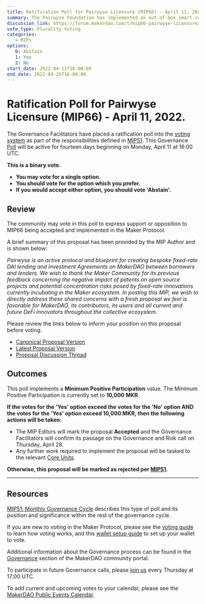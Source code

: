 ```yaml
---
title: Ratification Poll for Pairwyse Licensure (MIP66) - April 11, 2022.
summary: The Pairwyse Foundation has implemented an out-of-box smart contract solution and deployed software products for provisioning fixed-rate DAI loans of arbitrary term-length via the Pairwyse protocol built atop Maker’s credit and deposit facilities.
discussion_link: https://forum.makerdao.com/t/mip66-pairwyse-licensure/13554
vote_type: Plurality Voting
categories:
   - MIPs
options:
   0: Abstain
   1: Yes
   2: No
start_date: 2022-04-11T16:00:00
end_date: 2022-04-25T16:00:00
---
```

# Ratification Poll for Pairwyse Licensure (MIP66) - April 11, 2022.

The Governance Facilitators have placed a ratification poll into the [voting system](https://vote.makerdao.com/polling) as part of the responsibilities defined in [MIP51](https://mips.makerdao.com/mips/details/MIP51). This Governance [Poll](https://community-development.makerdao.com/en/learn/governance/on-chain-gov) will be active for fourteen days beginning on Monday, April 11 at 16:00 UTC.

**This is a binary vote.**
- **You may vote for a single option.**
- **You should vote for the option which you prefer.**
- **If you would accept either option, you should vote 'Abstain'.**

## Review

The community may vote in this poll to express support or opposition to MIP66 being accepted and implemented in the Maker Protocol.

A brief summary of this proposal has been provided by the MIP Author and is shown below:

*Pairwyse is an active protocol and blueprint for creating bespoke fixed-rate DAI lending and investment Agreements on MakerDAO between borrowers and lenders. We wish to thank the Maker Community for its previous feedback concerning the negative impact of patents on open source projects and potential concentration risks posed by fixed-rate innovations currently incubating in the Maker ecosystem. In posting this MIP, we wish to directly address these shared concerns with a fresh proposal we feel is favorable for MakerDAO, its contributors, its users and all current and future DeFi innovators throughout the collective ecosystem.*

Please review the links below to inform your position on this proposal before voting.
* [Canonical Proposal Version](https://github.com/makerdao/mips/commit/2e55a730e76594880d6f4b69104b0816e7b5720b)
* [Latest Proposal Version](https://mips.makerdao.com/mips/details/MIP66)
* [Proposal Discussion Thread](https://forum.makerdao.com/t/mip66-pairwyse-licensure/13554)

## Outcomes

This poll implements a **Minimum Positive Participation** value. The Minimum Positive Participation is currently set to **10,000 MKR**.

**If the votes for the 'Yes' option exceed the votes for the 'No' option AND the votes for the 'Yes' option exceed 10,000 MKR, then the following actions will be taken:**
* The MIP Editors will mark the proposal **Accepted** and the Governance Facilitators will confirm its passage on the Governance and Risk call on Thursday, April 28.
* Any further work required to implement the proposal will be tasked to the relevant [Core Units](https://mips.makerdao.com/mips/details/MIP38#mip38c2-core-unit-state).

**Otherwise, this proposal will be marked as rejected per [MIP51](https://mips.makerdao.com/mips/details/MIP51#mip51c2-ratification-poll).**

---

## Resources

[MIP51: Monthly Governance Cycle](https://mips.makerdao.com/mips/details/MIP51) describes this type of poll and its position and significance within the rest of the governance cycle.

If you are new to voting in the Maker Protocol, please see the [voting guide](https://community-development.makerdao.com/en/learn/governance/how-voting-works/) to learn how voting works, and this [wallet setup guide](https://community-development.makerdao.com/en/learn/governance/voting-setup/) to set up your wallet to vote.

Additional information about the Governance process can be found in the [Governance](https://community-development.makerdao.com/en/learn/governance) section of the MakerDAO community portal.

To participate in future Governance calls, please [join us](https://github.com/makerdao/community/tree/master/governance/governance-and-risk-meetings) every Thursday at 17:00 UTC.

To add current and upcoming votes to your calendar, please see the [MakerDAO Public Events Calendar](https://calendar.google.com/calendar/embed?src=makerdao.com_3efhm2ghipksegl009ktniomdk%40group.calendar.google.com&ctz=UTC&mode=week&showCalendars=0&showPrint=0).
